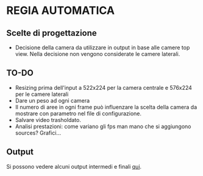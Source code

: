 # REGIA AUTOMATICA
## Scelte di progettazione
 - Decisione della camera da utilizzare in output in base alle camere top view. Nella decisione non vengono considerate le camere laterali.

## TO-DO
- Resizing prima dell'input a 522x224 per la camera centrale e 576x224 per le camere laterali
- Dare un peso ad ogni camera
- Il numero di aree in ogni frame può influenzare la scelta della camera da mostrare con parametro nel file di configurazione.
- Salvare video trasholdato.
- Analisi prestazioni: come variano gli fps man mano che si aggiungono sources? Grafici...

 ## Output

 Si possono vedere alcuni output intermedi e finali [qui](https://drive.google.com/drive/folders/1LuKnDUDkjfy2jBLMzWWTT03MRcdG15KO?usp=share_link).